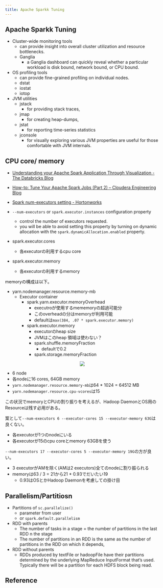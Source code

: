 ```yaml
---
title: Apache Sparkk Tuning
---
```


## Apache Sparkk Tuning
* Cluster-wide monitoring tools
    * can provide insight into overall cluster utilization and resource bottlenecks.
    * Ganglia
        * a Ganglia dashboard can quickly reveal whether a particular workload is disk bound, network bound, or CPU bound.
* OS profiling tools
    * can provide fine-grained profiling on individual nodes.
    * dstat
    * iostat
    * iotop
* JVM utilities
    * jstack
        * for providing stack traces,
    * jmap
        * for creating heap-dumps,
    * jstat
        * for reporting time-series statistics 
    * jconsole
        * for visually exploring various JVM properties are useful for those comfortable with JVM internals.

## CPU core/ memory
* [Understanding your Apache Spark Application Through Visualization - The Databricks Blog](https://databricks.com/blog/2015/06/22/understanding-your-spark-application-through-visualization.html)
* [How-to: Tune Your Apache Spark Jobs (Part 2) – Cloudera Engineering Blog](https://blog.cloudera.com/blog/2015/03/how-to-tune-your-apache-spark-jobs-part-2/)
* [Spark num-executors setting - Hortonworks](https://community.hortonworks.com/questions/56240/spark-num-executors-setting.html)

* `--num-executors` or `spark.executor.instances` configuration property
    * control the number of executors requested.
    * you will be able to avoid setting this property by turning on dynamic allocation with the `spark.dynamicAllocation.enabled` property.

* spark.executor.cores
    * 各executorの利用するcpu core
* spark.executor.memory
    * 各executorの利用するmemory

memoryの構成は以下。

* yarn.nodemanager.resource.memory-mb
    * Executor container
        * spark.yarn.executor.memoryOverhead
            * executroが使用するmememoryの超過可能分
            * このoverheadの分はmemoryが利用可能
            * defaultは`max(384, .07 * spark.executor.memory)`
        * spark.executor.memory
            * executorのheap size
            * JVMはこのheap 領域は使わない？
            * spark.shuffle.memoryFraction
                * defaultで0.2
            * spark.storage.memoryFraction

<div style="text-align: center">
<img src="http://blog.cloudera.com/wp-content/uploads/2015/03/spark-tuning2-f1.png">
</div>

* 6 node
* 各nodeに16 cores, 64GB memory
* `yarn.nodemanager.resource.memory-mb`は64 * 1024 = 64512 MB
* `yarn.nodemanager.resource.cpu-vcores`は15

この状況でmemoryとCPUの割り振りを考えるが、Hadoop DaemonとOS用のResourceは残す必用がある。

案として`--num-executors 6 --executor-cores 15 --executor-memory 63G`は良くない。

* 各executorが1つのnodeにいる
* 各executorが15のcpu coreとmemory 63GBを使う

`--num-executors 17 --executor-cores 5 --executor-memory 19G`の方が良い。

* 3 executorがAMを除く(AMは2 executors)全てのnodeに割り振られる
* memoryは63 / 3 = 21から21 * 0.93でだいたい19
    * 0.93はOSとかHadoop Daemonを考慮しての掛け目



## Parallelism/Partitiosn

- Partitions of `sc.parallelize()`
    - parameter from user
    - or `spark.default.parallelism`
- RDD with parents
    - The number of tasks in a stage = the number of partitions in the last RDD n the stage
    -  The number of partitions in an RDD is the same as the number of partitions in the RDD on which it depends,
- RDD without parents
    - RDDs produced by textFile or hadoopFile have their partitions determined by the underlying MapReduce InputFormat that’s used. Typically there will be a partition for each HDFS block being read.

## Reference

